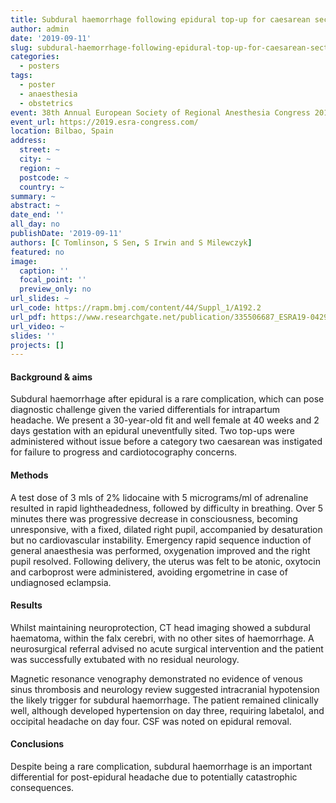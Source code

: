 ```yaml
---
title: Subdural haemorrhage following epidural top-up for caesarean section
author: admin
date: '2019-09-11'
slug: subdural-haemorrhage-following-epidural-top-up-for-caesarean-section
categories:
  - posters
tags:
  - poster
  - anaesthesia
  - obstetrics
event: 38th Annual European Society of Regional Anesthesia Congress 2019
event_url: https://2019.esra-congress.com/
location: Bilbao, Spain
address:
  street: ~
  city: ~
  region: ~
  postcode: ~
  country: ~
summary: ~
abstract: ~
date_end: ''
all_day: no
publishDate: '2019-09-11'
authors: [C Tomlinson, S Sen, S Irwin and S Milewczyk]
featured: no
image:
  caption: ''
  focal_point: ''
  preview_only: no
url_slides: ~
url_code: https://rapm.bmj.com/content/44/Suppl_1/A192.2
url_pdf: https://www.researchgate.net/publication/335506687_ESRA19-0429_Subdural_haemorrhage_following_epidural_top-up_for_caesarean_section
url_video: ~
slides: ''
projects: []
---
```


#### Background & aims    
Subdural haemorrhage after epidural is a rare complication, which can pose diagnostic challenge given the varied differentials for intrapartum headache. We present a 30-year-old fit and well female at 40 weeks and 2 days gestation with an epidural uneventfully sited. Two top-ups were administered without issue before a category two caesarean was instigated for failure to progress and cardiotocography concerns.

#### Methods  
A test dose of 3 mls of 2% lidocaine with 5 micrograms/ml of adrenaline resulted in rapid lightheadedness, followed by difficulty in breathing. Over 5 minutes there was progressive decrease in consciousness, becoming unresponsive, with a fixed, dilated right pupil, accompanied by desaturation but no cardiovascular instability. Emergency rapid sequence induction of general anaesthesia was performed, oxygenation improved and the right pupil resolved. Following delivery, the uterus was felt to be atonic, oxytocin and carboprost were administered, avoiding ergometrine in case of undiagnosed eclampsia.

#### Results  
Whilst maintaining neuroprotection, CT head imaging showed a subdural haematoma, within the falx cerebri, with no other sites of haemorrhage. A neurosurgical referral advised no acute surgical intervention and the patient was successfully extubated with no residual neurology.

Magnetic resonance venography demonstrated no evidence of venous sinus thrombosis and neurology review suggested intracranial hypotension the likely trigger for subdural haemorrhage. The patient remained clinically well, although developed hypertension on day three, requiring labetalol, and occipital headache on day four. CSF was noted on epidural removal.

#### Conclusions  
Despite being a rare complication, subdural haemorrhage is an important differential for post-epidural headache due to potentially catastrophic consequences.
